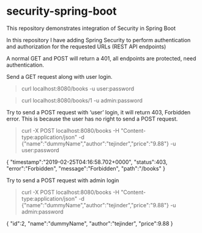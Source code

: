 # security-spring-boot
This repository demonstrates integration of Security in Spring Boot

In this repository I have adding Spring Security to perform authentication and authorization for the requested URLs (REST API endpoints)

A normal GET and POST will return a 401, all endpoints are protected, need authentication.

 Send a GET request along with user login.

> curl localhost:8080/books -u user:password

> curl localhost:8080/books/1 -u admin:password


Try to send a POST request with ‘user’ login, it will return 403, Forbidden error. This is because the user has no right to send a POST request.

> curl -X POST localhost:8080/books -H "Content-type:application/json" 
	-d {\"name\":\"dummyName\",\"author\":\"tejinder\",\"price\":\"9.88\"} -u user:password

{
	"timestamp":"2019-02-25T04:16:58.702+0000",
	"status":403,
	"error":"Forbidden",
	"message":"Forbidden",
	"path":"/books"
}


 Try to send a POST request with admin login

> curl -X POST localhost:8080/books -H "Content-type:application/json" 
	-d {\"name\":\"dummyName\",\"author\":\"tejinder\",\"price\":\"9.88\"} -u admin:password
	
{
	"id":2,
	"name":"dummyName",
	"author":"tejinder",
	"price":9.88
}
